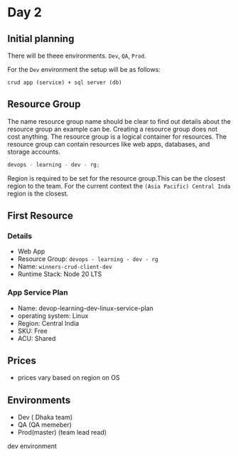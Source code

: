 # Day 2

## Initial planning

There will be theee environments. `Dev`, `QA`, `Prod`.

For the `Dev` environment the setup will be as follows:

```text
crud app (service) + sql server (db)
```

## Resource Group

The name resource group name should be clear to find out details about the resource group an example can be. Creating a resource group does not cost anything. The resource group is a logical container for resources. The resource group can contain resources like web apps, databases, and storage accounts.

```jsx
devops - learning - dev - rg;
```

Region is required to be set for the resource group.This can be the closest region to the team. For the current context the `(Asia Pacific) Central Inda` region is the closest.

## First Resource

### Details

- Web App
- Resource Group: `devops - learning - dev - rg`
- Name: `winners-crud-client-dev`
- Runtime Stack: Node 20 LTS

### App Service Plan

- Name: devop-learning-dev-linux-service-plan
- operating system: Linux
- Region: Central India
- SKU: Free
- ACU: Shared

## Prices

- prices vary based on region on OS

## Environments

- Dev ( Dhaka team)
- QA (QA memeber)
- Prod(master) (team lead read)

dev environment
